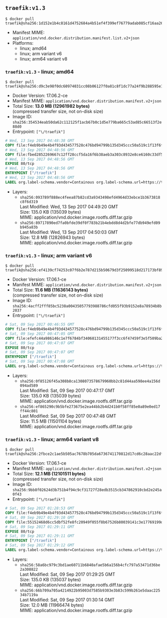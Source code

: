 ## `traefik:v1.3`

```console
$ docker pull traefik@sha256:1d152e1b4c8161d4752684a4b51ef4f399ef76779adab085cf16aa268b8f6623
```

-	Manifest MIME: `application/vnd.docker.distribution.manifest.list.v2+json`
-	Platforms:
	-	linux; amd64
	-	linux; arm variant v6
	-	linux; arm64 variant v8

### `traefik:v1.3` - linux; amd64

```console
$ docker pull traefik@sha256:d9c3e98f0dc60974031cc08b06127f0a81c8f1dc77a24f9b288595e12d982ebc
```

-	Docker Version: 17.06.2-ce
-	Manifest MIME: `application/vnd.docker.distribution.manifest.v2+json`
-	Total Size: **13.0 MB (12961982 bytes)**  
	(compressed transfer size, not on-disk size)
-	Image ID: `sha256:354534eab50da62c112125f1acb67b0c1d5e779ba665c53ad85c66513f2e88d0`
-	Entrypoint: `["\/traefik"]`

```dockerfile
# Wed, 13 Sep 2017 04:48:38 GMT
COPY file:f4eb9b49e4b4f93d434577528c476bd94799b135d345ccc50a519c1f13f6f97a in /etc/ssl/certs/ 
# Wed, 13 Sep 2017 04:48:56 GMT
COPY file:fbed2852269667c12ff28ccf5da16f6b38aeb3a303c8932e8ce6160c33df5016 in / 
# Wed, 13 Sep 2017 04:48:56 GMT
EXPOSE 80/tcp
# Wed, 13 Sep 2017 04:48:56 GMT
ENTRYPOINT ["/traefik"]
# Wed, 13 Sep 2017 04:48:56 GMT
LABEL org.label-schema.vendor=Containous org.label-schema.url=https://traefik.io org.label-schema.name=Traefik org.label-schema.description=A modern reverse-proxy org.label-schema.version=v1.3.8 org.label-schema.docker.schema-version=1.0
```

-	Layers:
	-	`sha256:093789f888ec4feea87b82cd3a9343498efd4964d33ebce1b3673818c8f6d319`  
		Last Modified: Wed, 13 Sep 2017 04:49:20 GMT  
		Size: 135.0 KB (135039 bytes)  
		MIME: application/vnd.docker.image.rootfs.diff.tar.gzip
	-	`sha256:89717890ed7fa0bfde39df0f783b21b4ebdd8d4d2bfe77db949efd09b945a83b`  
		Last Modified: Wed, 13 Sep 2017 04:50:03 GMT  
		Size: 12.8 MB (12826943 bytes)  
		MIME: application/vnd.docker.image.rootfs.diff.tar.gzip

### `traefik:v1.3` - linux; arm variant v6

```console
$ docker pull traefik@sha256:ef4139cf74253c07f6b2e787d215b50679d3f25099518d217173bf891a0ba20d
```

-	Docker Version: 17.06.1-ce
-	Manifest MIME: `application/vnd.docker.distribution.manifest.v2+json`
-	Total Size: **11.6 MB (11636143 bytes)**  
	(compressed transfer size, not on-disk size)
-	Image ID: `sha256:4acff2fff85bc5238a00435057793988786cfd055f93b9152e8a78934b8b2037`
-	Entrypoint: `["\/traefik"]`

```dockerfile
# Sat, 09 Sep 2017 00:46:55 GMT
COPY file:f4eb9b49e4b4f93d434577528c476bd94799b135d345ccc50a519c1f13f6f97a in /etc/ssl/certs/ 
# Sat, 09 Sep 2017 00:47:05 GMT
COPY file:efefc44a986146c1e7f6784bf34068131455177f3cc6f47459f3e5f509ba2851 in / 
# Sat, 09 Sep 2017 00:47:07 GMT
EXPOSE 80/tcp
# Sat, 09 Sep 2017 00:47:07 GMT
ENTRYPOINT ["/traefik"]
# Sat, 09 Sep 2017 00:47:08 GMT
LABEL org.label-schema.vendor=Containous org.label-schema.url=https://traefik.io org.label-schema.name=Traefik org.label-schema.description=A modern reverse-proxy org.label-schema.version=v1.3.8 org.label-schema.docker.schema-version=1.0
```

-	Layers:
	-	`sha256:0f85126f45a308b8ca1308073578679960bb2c81d44aa598ee4a156d094ad589`  
		Last Modified: Sat, 09 Sep 2017 00:47:17 GMT  
		Size: 135.0 KB (135039 bytes)  
		MIME: application/vnd.docker.image.rootfs.diff.tar.gzip
	-	`sha256:ef865290c9b5bfe273675e2ea44bb2b4d241b0f58ff85e0a89e0ed17ff44c801`  
		Last Modified: Sat, 09 Sep 2017 00:47:48 GMT  
		Size: 11.5 MB (11501104 bytes)  
		MIME: application/vnd.docker.image.rootfs.diff.tar.gzip

### `traefik:v1.3` - linux; arm64 variant v8

```console
$ docker pull traefik@sha256:2fbce2c1ae5b505ac7678b705da6736741170812d17cd6c28aac22df5e012bbf
```

-	Docker Version: 17.06.1-ce
-	Manifest MIME: `application/vnd.docker.distribution.manifest.v2+json`
-	Total Size: **12.1 MB (12101511 bytes)**  
	(compressed transfer size, not on-disk size)
-	Image ID: `sha256:9bb8f02624d3b751b4f94c9cf31727f28edb3515cb347862910cbd2e245a0f43`
-	Entrypoint: `["\/traefik"]`

```dockerfile
# Sat, 09 Sep 2017 01:28:53 GMT
COPY file:f4eb9b49e4b4f93d434577528c476bd94799b135d345ccc50a519c1f13f6f97a in /etc/ssl/certs/ 
# Sat, 09 Sep 2017 01:29:10 GMT
COPY file:55152468d6cc5dbf52fe8fc20949f055f8b67526b80039141c3e17769199d687 in / 
# Sat, 09 Sep 2017 01:29:11 GMT
EXPOSE 80/tcp
# Sat, 09 Sep 2017 01:29:11 GMT
ENTRYPOINT ["/traefik"]
# Sat, 09 Sep 2017 01:29:12 GMT
LABEL org.label-schema.vendor=Containous org.label-schema.url=https://traefik.io org.label-schema.name=Traefik org.label-schema.description=A modern reverse-proxy org.label-schema.version=v1.3.8 org.label-schema.docker.schema-version=1.0
```

-	Layers:
	-	`sha256:58a6bc979c3bd1ae60711b6840afae5b6a156b4cfc797a53471d36be2a308822`  
		Last Modified: Sat, 09 Sep 2017 01:29:25 GMT  
		Size: 135.0 KB (135037 bytes)  
		MIME: application/vnd.docker.image.rootfs.diff.tar.gzip
	-	`sha256:66b709a705a4214922b95003d7585b9303e3b83c599b261e5daac22534b7119a`  
		Last Modified: Sat, 09 Sep 2017 01:30:14 GMT  
		Size: 12.0 MB (11966474 bytes)  
		MIME: application/vnd.docker.image.rootfs.diff.tar.gzip
